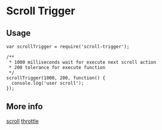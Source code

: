 # Scroll Trigger

## Usage

    var scrollTrigger = require('scroll-trigger');

    /**
     * 1000 milliseconds wait for execute next scroll action
     * 200 tolerance for execute function
     */
    scrollTrigger(1000, 200, function() {
      console.log('user scroll');
    });

## More info

[scroll](http://api.jquery.com/scroll/)
[throttle](http://underscorejs.org/#throttle)